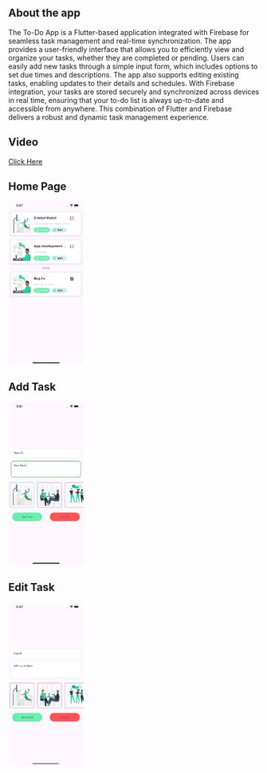 ## About the app
The To-Do App is a Flutter-based application integrated with Firebase for seamless task management and real-time synchronization. The app provides a user-friendly interface that allows you to efficiently view and organize your tasks, whether they are completed or pending. Users can easily add new tasks through a simple input form, which includes options to set due times and descriptions. The app also supports editing existing tasks, enabling updates to their details and schedules. With Firebase integration, your tasks are stored securely and synchronized across devices in real time, ensuring that your to-do list is always up-to-date and accessible from anywhere. This combination of Flutter and Firebase delivers a robust and dynamic task management experience.

## Video
<a href="[https://www.linkedin.com/embed/feed/update/urn:li:ugcPost:7234586629871443968](https://www.linkedin.com/posts/roman-howladar-4a576123a_i-recently-developed-a-to-do-app-using-flutter-activity-7234586765645205505-Phzm?utm_source=share&utm_medium=member_desktop)">Click Here</a>

## Home Page

<img src="Simulator Screenshot - iPhone 13 Pro Max - 2024-08-27 at 17.53.06.png" alt="Home Page" style="width: 30%; max-width: 390px; height: 30%;"/>

## Add Task

<img src="Simulator Screenshot - iPhone 13 Pro Max - 2024-08-27 at 17.53.16.png" alt="Add Task" style="width: 30%; max-width: 390px; height: 30%;"/>

## Edit Task

<img src="Simulator Screenshot - iPhone 13 Pro Max - 2024-08-27 at 17.47.39.png" alt="Edit Task" style="width: 30%; max-width: 390px; height: 30%;"/>
